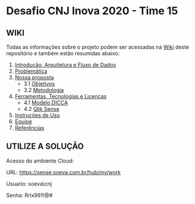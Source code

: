 

# Desafio CNJ Inova 2020 - Time 15

## WIKI

Todas as informações sobre o projeto podem ser acessadas na [Wiki](https://github.com/FlaviaLopes/CNJINOVA-DESAFIO2/wiki) deste repositório e também estão resumidas abaixo:

1. [Introdução, Arquitetura e Fluxo de Dados](https://github.com/FlaviaLopes/CNJINOVA-DESAFIO2/wiki/1.-Introdução)
2. [Problemática](https://github.com/FlaviaLopes/CNJINOVA-DESAFIO2/wiki/2.-Problemática)
3. [Nossa proposta](https://github.com/FlaviaLopes/CNJINOVA-DESAFIO2/wiki/3.-Nossa-proposta)
    - 3.1 [Objetivos](https://github.com/FlaviaLopes/CNJINOVA-DESAFIO2/wiki/3.1.-Objetivos)
    - 3.2 [Metodologia](https://github.com/FlaviaLopes/CNJINOVA-DESAFIO2/wiki/3.2-Metodologia)
4. [Ferramentas, Tecnologias e Licenças](https://github.com/FlaviaLopes/CNJINOVA-DESAFIO2/wiki/4.-Ferramentas,-Tecnologias-e-Licenças)
   - 4.1 [Modelo DICCA](https://github.com/FlaviaLopes/CNJINOVA-DESAFIO2/wiki/4.1-Modelo-DICCA)
   - 4.2 [Qlik Sense](https://github.com/FlaviaLopes/CNJINOVA-DESAFIO2/wiki/4.2-Qlik-Sense)
5. [Instruções de Uso](https://github.com/FlaviaLopes/CNJINOVA-DESAFIO2/wiki/5.-Instruções-de-Uso)
6. [Equipe](https://github.com/FlaviaLopes/CNJINOVA-DESAFIO2/wiki/6.-Equipe)
7. [Referências](https://github.com/FlaviaLopes/CNJINOVA-DESAFIO2/wiki/7.-Referências)



## UTILIZE A SOLUÇÃO

Acesso do ambiente Cloud:

URL: https://sense.soeva.com.br/hub/my/work

Usuario: soeva\cnj

Senha: Rrlx991!@#


<!-- ## COMO COLABORAR

Instruções sobre como colaborar com este projeto.
## Desafio 2 - Inconsistência de Dados nos Sistemas dos Tribunais
> Tema do Desafio: "Como podemos identificar e corrigir no Datajud as inconsistências nos metadados dos processos?" 

### Instruções

#### Ambiente Windows
Se não tem um gitbash siga este tutorial primeiro.
Se utilizar alguma IDE com git integrado não será necessário. Exemplo: pycharm.

- [Tutorial de gitbash](https://www.webdevdrops.com/git-no-windows-github/)

#### Ambiente Linux

1 - Entre no diretório em que deseja armazenar o projeto e faça o clone do repositório:
> git clone https://github.com/FlaviaLopes/CNJINOVA-DESAFIO2.git

2 - Entre no diretório do projeto clonado. 
A vantagem do ambiente virtual é que você pode instalar quaisquer dependências sem afetar sua instalação global. Quando não precisar mais do ambiente basta apagar o diretório do mesmo, no caso 'venv'. Caso não queira criar o ambiente vá para o passo 4.

Agora crie um ambiente virtual para executá-lo.
Antes verifique se o virtualenv está instalado:
> sudo apt install virtualenv

Isso irá criar um ambiente virtual dentro do diretório venv
> virtualenv -p python3 venv/

3 - Ative o ambiente:
> source venv/bin/activate

4 - Com o ambiente ativado utilize o requirements.txt e o gerenciador de pacotes do python, pip, para instalar todas dependências. Antes atualize o pip.
> pip install --upgrade pip

> pip install -r requirements.txt

Agora o ambiente está criado com todas dependências instaladas.
Quando terminar e quiser sair do ambiente basta rodar:
> deactivate


### Para Colaboradores:
Antes de começar a criar código e comitar siga os seguintes passos:
Verifique se possui o git flow instalado:
> sudo apt install git-flow

Inicie o git flow.
Confirme tudo que mostrar na tela, mas em 'development' escreva apenas 'dev', para simplificar.
Ao final, teremos ramos 'master' para código em produção, 'dev' para os códigos em desenvolvimento. E demais ramos padrões do git flow.
> git flow init
 
Antes de começar a produzir código e comitar verifique se está no ramo 'dev'. Se ele ainda não existir a flag -b irá criá-lo. 
> git checkout -b dev

Se irá criar uma 'feature', funcionalidade:
> git flow feature start <nome_feature>

Agora todo código relativo a esta funcionalidade estará dentro dessa 'feature'.
Realize commits normalmente dentro dela.
> git commit -m "feature: <título> <descrição>"

Finalizada a 'feature' encerre-a com o comando:
> git flow feature finish <nome_feature>

Automaticamente sua 'feature' será unida ao ramo 'dev'
Se estiver tudo pronto apenas envie para o repositório remoto:
> git push -u origin dev

Este comando enviará o que você, no repositório local, acabou de comitar no ramo 'dev' para o ramo 'dev' que está no repositório do github.


 -->
